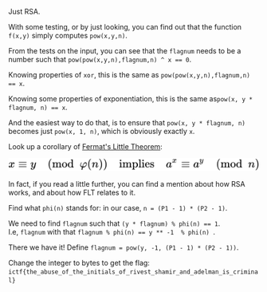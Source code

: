 
Just RSA.

With some testing, or by just looking, you can find out that the function `f(x,y)`
simply computes `pow(x,y,n)`.

From the tests on the input, you can see that the `flagnum` needs to be a number
such that `pow(pow(x,y,n),flagnum,n) ^ x == 0`.

Knowing properties of `xor`, this is the same as `pow(pow(x,y,n),flagnum,n) == x`.

Knowing some properties of exponentiation, this is the same as`pow(x, y * flagnum, n) == x`.

And the easiest way to do that, is to ensure that `pow(x, y * flagnum, n)` becomes just
`pow(x, 1, n)`, which is obviously exactly `x`.

Look up a corollary of
[Fermat's Little Theorem](https://en.wikipedia.org/wiki/Fermat's_little_theorem#Generalizations):

![](FLT.png)

In fact, if you read a little further, you can find a mention about how RSA works, and about
how FLT relates to it.

Find what `phi(n)` stands for: in our case, `n = (P1 - 1) * (P2 - 1)`.

We need to find `flagnum` such that `(y * flagnum) % phi(n) == 1`. <br>
I.e, `flagnum` with that `flagnum % phi(n) == y ** -1  % phi(n) `.

There we have it! Define `flagnum = pow(y, -1, (P1 - 1) * (P2 - 1))`.

Change the integer to bytes to get the flag: 
`ictf{the_abuse_of_the_initials_of_rivest_shamir_and_adelman_is_criminal}`
